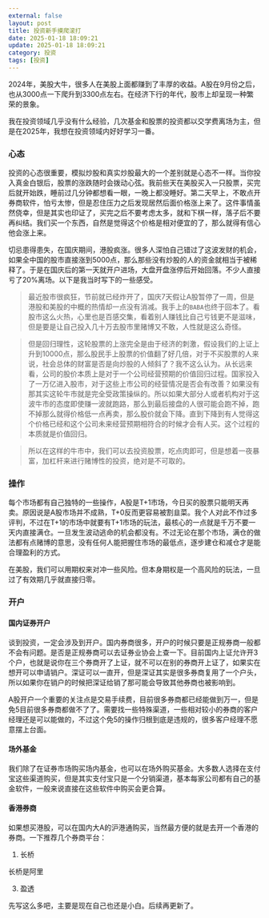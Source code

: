 ```yaml
---
external: false
layout: post
title: 投资新手摸爬滚打
date: 2025-01-18 18:09:21
update: 2025-01-18 18:09:21
category: 投资
tags: [投资]
---
```


2024年，美股大牛，很多人在美股上面都赚到了丰厚的收益。A股在9月份之后，也从3000点一下爬升到3300点左右。在经济下行的年代，股市上却呈现一种繁荣的景象。

我在投资领域几乎没有什么经验，几次基金和股票的投资都以交学费离场为主，但是在2025年，我想在投资领域内好好学习一番。

### 心态

投资的心态很重要，模拟炒股和真实炒股最大的一个差别就是心态不一样。当你投入真金白银后，股票的涨跌随时会拨动心弦。我前些天在美股买入一只股票，买完后就开始跌，睡前过几分钟都想看一眼，一晚上都没睡好。第二天早上，不敢点开券商软件，怕亏太惨，但是忍住压力之后发现居然后面价格涨上来了。这件事情虽然侥幸，但是其实也印证了，买完之后不要考虑太多，就和下棋一样，落子后不要再纠结。我们买一个东西，自然是觉得这个价格是相对便宜的了，那么就得有信心他会涨上来。

切忌患得患失，在国庆期间，港股疯涨。很多人深怕自己错过了这波发财的机会，如果全中国的股市直接涨到5000点，那么那些没有炒股的人的资金就相当于被稀释了。于是在国庆后的第一天就开户进场，大盘开盘涨停后开始回落。不少人直接亏了20%离场。以下是我当时写下的一些感受。

> 最近股市很疯狂，节前就已经炸开了，国庆7天假让A股暂停了一周，但是港股和美股的中概的热情却一点没有消减。我手上的`BABA`也终于回本了。看股市这么火热，心里也是百感交集，看着别人赚钱比自己亏钱更不是滋味，但是要是让自己投入几十万去股市里赌博又不敢，人性就是这么奇怪。

> 但是回归理性，这轮股票的上涨完全是由于经济的刺激，假设我们的上证上升到10000点，那么股民手上股票的价值翻了好几倍，对于不买股票的人来说，社会总体的财富是否是向炒股的人倾斜了？我不这么认为。从长远来看，公司的股价本质上是对于一个公司经营预期的价值回归过程。国家投入了一万亿进入股市，对于这些上市公司的经营情况是否会有改善？如果没有那其实这轮牛市就是完全受政策操纵的。所以如果大部分人或者机构对于这波牛市的态度即使赚一波就跑路，那么到最后接盘的人很可能会跑不掉，跑不掉那么就得价格低一点再卖，那么股价就会下降。直到下降到有人觉得这个价格已经和这个公司未来经营预期相符合的时候才会有人买。这个过程的本质就是价值回归。

> 所以在这样的牛市中，我们可以去投资股票，吃点肉即可，但是想着一夜暴富，加杠杆来进行赌博性的投资，绝对是不可取的。

### 操作

每个市场都有自己独特的一些操作，A股是T+1市场，今日买的股票只能明天再卖。原因说是A股市场并不成熟，T+0反而更容易被割韭菜。我个人对此不作过多评判，不过在T+1的市场中就要有T+1市场的玩法，最核心的一点就是千万不要一天内直接满仓。一旦发生波动逃命的机会都没有。不过无论在那个市场，满仓的做法都有点赌博的意思，没有任何人能把握住市场的最低点，逐步建仓和减仓才是能合理盈利的方式。

在美股，我们可以用期权来对冲一些风险。但本身期权是一个高风险的玩法，一旦过了有效期几乎就直接归零。


### 开户

#### 国内证券开户

谈到投资，一定会涉及到开户。国内券商很多，开户的时候只要是正规券商一般都不会有问题。是否是正规券商可以去证券业协会上查一下。目前国内上证允许开3个户，也就是说你在三个券商开了上证，就不可以在别的券商开上证了，如果实在想开可以申请销户。深证可以一直开，但是深证其实是很多券商复用了一个户头，所以如果你在销户的时候把深证给销了那可能会导致其他券商也被影响到。

A股开户一个重要的关注点是交易手续费，目前很多券商都已经能做到万一，但是免5目前很多券商都做不了了。需要找一些特殊渠道，一些相对较小的券商的客户经理还是可以能做的，不过这个免5的操作归根到底是违规的，很多客户经理不愿意摆上台面。

#### 场外基金

我们除了在证券市场购买场内基金，也可以在场外购买基金。大多数人选择在支付宝这些渠道购买，但是其实支付宝只是一个分销渠道，基本每家公司都有自己的基金软件，一般来说直接在这些软件中购买会更合算。


#### 香港券商

如果想买港股，可以在国内大A的沪港通购买，当然最方便的就是去开一个香港的券商。一下推荐几个券商平台：

1. 长桥

长桥是阿里

3. 盈透



先写这么多吧，主要是现在自己也还是小白。后续再更新了。

